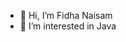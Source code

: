 - 👋 Hi, I’m Fidha Naisam
- 👀 I’m interested in Java

<!---
fidha27/fidha27 is a ✨ special ✨ repository because its `README.md` (this file) appears on your GitHub profile.
You can click the Preview link to take a look at your changes.
--->
